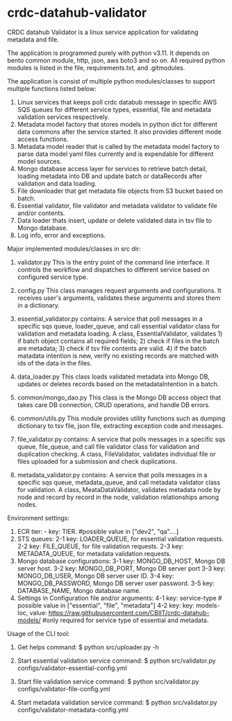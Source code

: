 # crdc-datahub-validator

CRDC datahub Validator is a linux service application for validating metadata and file.

The application is programmed purely with python v3.11.  It depends on bento common module, http, json, aws boto3 and so on. All required python modules is listed in the file, requirements.txt, and .gitmodules.

The application is consist of multiple python modules/classes to support multiple functions listed below:

1) Linux services that keeps poll crdc databub message in specific AWS SQS queues for different service types, essential, file and metadata validation services respectively.
2) Metadata model factory that stores models in python dict for different data commons after the service started.  It also provides different mode access functions.
3) Metadata model reader that is called by the metadata model factory to parse data model yaml files currently and is expendable for different model sources.
4) Mongo database access layer for services to retrieve batch detail, loading metadata into DB and update batch or dataRecords after validation and data loading.
5) File downloader that get metadata file objects from S3 bucket based on batch.
6) Essential validator, file validator and metadata validator to validate file and/or contents.
7) Data loader thats insert, update or delete validated data in tsv file to Mongo database.
8) Log info, error and exceptions.

Major implemented modules/classes in src dir:

1) validator.py
    This is the entry point of the command line interface.  It controls the workflow and dispatches to different service based on configured service type.

2) config.py
    This class manages request arguments and configurations.  It receives user's arguments, validates these arguments and stores them in a dictionary.

3) essential_validator.py contains:
    A service that poll messages in a specific sqs queue, loader_queue, and call essential validator class for validation and metadata loading.
    A class, EssentialValidator,  validates 1) if batch object contains all required fields; 2) check if files in the batch are metadata; 3) check if tsv file contents are valid. 4) if the batch matadata intention is new, verify no existing records are matched with ids of the data in the files.

4) data_loader.py
    This class loads validated metadata into Mongo DB, updates or deletes records based on the metadataIntention in a batch.

5) common/mongo_dao.py
    This class is the Mongo DB access object that takes care DB connection, CRUD operations, and handle DB errors.

6) common/utils.py
    This module provides utility functions such as dumping dictionary to tsv file, json file, extracting exception code and messages.

7) file_validator.py contains:
    A service that polls messages in a specific sqs queue, file_queue, and call file validator class for validation and duplication checking.
    A class, FileValidator, validates individual file or files uploaded for a submission and check duplications.

8) metadata_validator.py contains:
    A service that polls messages in a specific sqs queue, metadata_queue, and call metadata validator class for validation.
    A class, MeataDataValidator, validates metadata node by node and record by record in the node, validation relationships among nodes.

Environment settings:

1) ECR tier:  - key: TIER.  #possible value in ["dev2", "qa"....]
2) STS queues:
    2-1 key: LOADER_QUEUE, for essential validation requests.
    2-2 key: FILE_QUEUE, for file validation requests.
    2-3 key: METADATA_QUEUE, for metadata validation requests.
3) Mongo database configurations:
    3-1 key: MONGO_DB_HOST, Mongo DB server host.
    3-2 key: MONGO_DB_PORT, Mongo DB server port
    3-3 key: MONGO_DB_USER, Mongo DB server user ID.
    3-4 key: MONGO_DB_PASSWORD, Mongo DB server user password.
    3-5 key: DATABASE_NAME, Mongo database name.
4) Settings in Configuration file and/or arguments:
    4-1 key: service-type  # possible value in ["essential", "file", "metadata"]
    4-2 key: key: models-loc, value: https://raw.githubusercontent.com/CBIIT/crdc-datahub-models/  #only required for service type of essential and metadata.

Usage of the CLI tool:

1) Get helps command:
    $ python src/uploader.py -h

2) Start essential validation service command:
    $ python src/validator.py configs/validator-essential-config.yml

3) Start file validation service command:
    $ python src/validator.py configs/validator-file-config.yml

4) Start metadata validation service command:
    $ python src/validator.py configs/validator-metadata-config.yml
